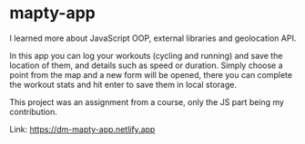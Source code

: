 # mapty-app

I learned more about JavaScript OOP, external libraries and geolocation API.

In this app you can log your workouts (cycling and running) and save the location of them, and details such as speed or duration.
Simply choose a point from the map and a new form will be opened, there you can complete the workout stats and hit enter to save them in local storage.

This project was an assignment from a course, only the JS part being my contribution.

Link: https://dm-mapty-app.netlify.app
